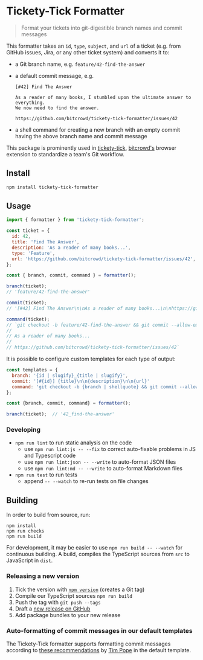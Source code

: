 # Tickety-Tick Formatter

> Format your tickets into git-digestible branch names and commit messages

This formatter takes an `id`, `type`, `subject`, and `url` of a ticket (e.g. from GitHub issues, Jira, or any other ticket system) and converts it to:

- a Git branch name, e.g. `feature/42-find-the-answer`
- a default commit message, e.g.

  ```
  [#42] Find The Answer

  As a reader of many books, I stumbled upon the ultimate answer to everything.
  We now need to find the answer.

  https://github.com/bitcrowd/tickety-tick-formatter/issues/42
  ```

- a shell command for creating a new branch with an empty commit having the above branch name and commit message

This package is prominently used in [tickety-tick](https://github.com/bitcrowd/tickety-tick), [bitcrowd's](https://bitcrowd.net) browser extension to standardize a team's Git workflow.

## Install

```sh
npm install tickety-tick-formatter
```

## Usage

```js
import { formatter } from 'tickety-tick-formatter';

const ticket = {
  id: 42,
  title: 'Find The Answer',
  description: 'As a reader of many books...',
  type: 'Feature',
  url: 'https://github.com/bitcrowd/tickety-tick-formatter/issues/42',
};

const { branch, commit, command } = formatter();

branch(ticket);
// 'feature/42-find-the-answer'

commit(ticket);
// '[#42] Find The Answer\n\nAs a reader of many books...\n\nhttps://github.com/bitcrowd/tickety-tick-formatter/issues/42'

command(ticket);
// `git checkout -b feature/42-find-the-answer && git commit --allow-empty -m [#42] Find The Answer
//
// As a reader of many books...
//
// https://github.com/bitcrowd/tickety-tick-formatter/issues/42`
```

It is possible to configure custom templates for each type of output:

```js
const templates = {
  branch: '{id | slugify}_{title | slugify}',
  commit: '[#{id}] {title}\n\n{description}\n\n{url}'
  command: 'git checkout -b {branch | shellquote} && git commit --allow-empty -m {commit | shellquote}'
};

const {branch, commit, command} = formatter();

branch(ticket);  // '42_find-the-answer'
```

### Developing

- `npm run lint` to run static analysis on the code
  - use `npm run lint:js -- --fix` to correct auto-fixable problems in JS and Typescript code
  - use `npm run lint:json -- --write` to auto-format JSON files
  - use `npm run lint:md -- --write` to auto-format Markdown files
- `npm run test` to run tests
  - append `-- --watch` to re-run tests on file changes

## Building

In order to build from source, run:

```shell
npm install
npm run checks
npm run build
```

For development, it may be easier to use `npm run build -- --watch` for continuous building.
A build, compiles the TypeScript sources from `src` to JavaScript in `dist`.

### Releasing a new version

1. Tick the version with [`npm version`](https://docs.npmjs.com/cli/v7/commands/npm-version) (creates a Git tag)
1. Compile our TypeScript sources `npm run build`
1. Push the tag with `git push --tags`
1. Draft a [new release on GitHub](https://github.com/bitcrowd/tickety-tick/releases/new)
1. Add package bundles to your new release

### Auto-formatting of commit messages in our default templates

The Tickety-Tick formatter supports formatting commit messages according to [these recommendations](https://tbaggery.com/2008/04/19/a-note-about-git-commit-messages.html) by [Tim Pope](https://github.com/tpope/) in the default template.

